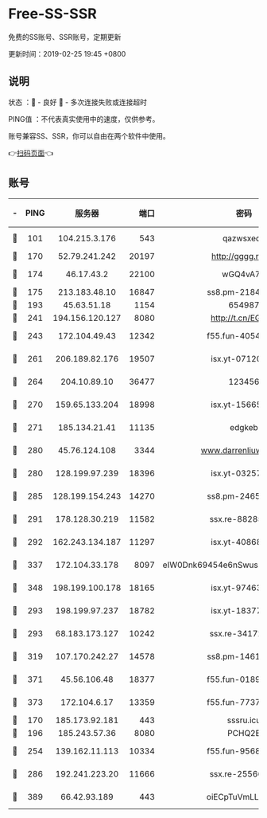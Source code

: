 # Free-SS-SSR

免费的SS账号、SSR账号，定期更新

更新时间：2019-02-25 19:45 +0800

## 说明

状态     ：🙂 - 良好 🙁 - 多次连接失败或连接超时

PING值   ：不代表真实使用中的速度，仅供参考。

账号兼容SS、SSR，你可以自由在两个软件中使用。

👉[扫码页面](https://liesauer.github.io/free-ss-ssr.github.io/)👈

## 账号

|-|PING|服务器|端口|密码|加密方式|区域|
|:----:|:----:|:-----:|-----:|:----:|:----:|:----:|
|🙂|101|104.215.3.176|543|qazwsxedc|aes-256-gcm|JP|
|🙂|170|52.79.241.242|20197|http://gggg.rocks|chacha20|KR|
|🙂|174|46.17.43.2|22100|wGQ4vA7D|aes-256-gcm|RU|
|🙂|175|213.183.48.10|16847|ss8.pm-21844006|rc4-md5|RU|
|🙂|193|45.63.51.18|1154|654987|chacha20|US|
|🙂|241|194.156.120.127|8080|http://t.cn/EGJIyrl|rc4-md5|RU|
|🙂|243|172.104.49.43|12342|f55.fun-40543073|aes-256-cfb|SG|
|🙂|261|206.189.82.176|19507|isx.yt-07120168|aes-256-cfb|SG|
|🙂|264|204.10.89.10|36477|123456|aes-256-cfb|US|
|🙂|270|159.65.133.204|18998|isx.yt-15665435|aes-256-cfb|SG|
|🙂|271|185.134.21.41|11135|edgkeb|aes-256-cfb|GB|
|🙂|280|45.76.124.108|3344|www.darrenliuwei.com|aes-256-cfb|AU|
|🙂|280|128.199.97.239|18396|isx.yt-03257218|aes-256-cfb|SG|
|🙂|285|128.199.154.243|14270|ss8.pm-24650269|aes-256-cfb|SG|
|🙂|291|178.128.30.219|11582|ssx.re-88285477|aes-256-cfb|SG|
|🙂|292|162.243.134.187|11297|isx.yt-40868307|aes-256-cfb|US|
|🙂|337|172.104.33.178|8097|eIW0Dnk69454e6nSwuspv9DmS201tQ0D|aes-256-cfb|SG|
|🙂|348|198.199.100.178|18165|isx.yt-97463980|aes-256-cfb|US|
|🙂|293|198.199.97.237|18782|isx.yt-18377229|aes-256-cfb|US|
|🙂|293|68.183.173.127|10242|ssx.re-34172172|aes-256-cfb|US|
|🙂|319|107.170.242.27|14578|ss8.pm-14613158|aes-256-cfb|US|
|🙂|371|45.56.106.48|18377|f55.fun-01898711|aes-256-cfb|US|
|🙂|373|172.104.6.17|13359|f55.fun-77379791|aes-256-cfb|US|
|🙁|170|185.173.92.181|443|sssru.icu|rc4-md5|RU|
|🙁|196|185.243.57.36|8080|PCHQ2E|rc4-md5|US|
|🙁|254|139.162.11.113|10334|f55.fun-95689731|aes-256-cfb|SG|
|🙁|286|192.241.223.20|11666|ssx.re-25566820|aes-256-cfb|US|
|🙁|389|66.42.93.189|443|oiECpTuVmLLxk4Ts|aes-256-cfb|US|
